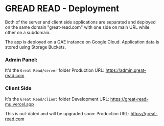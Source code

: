 # GREAD READ - Deployment

Both of the server and client side applications are separated and deployed on the same domain "great-read.com" with one side on main URL while other on a subdomain.

The app is deployed on a GAE instance on Google Cloud. Application data is stored using Storage Buckets. 

### Admin Panel:

It's the `Great Read/server` folder
Production URL: https://admin.great-read.com

### Client Side

It's the `Great Read/client` folder
Development URL: https://great-read-mu.vercel.app

This is out-dated and will be upgraded soon:
Production URL: https://great-read.com

